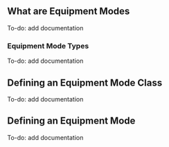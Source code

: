 ## What are Equipment Modes

To-do: add documentation

### Equipment Mode Types

To-do: add documentation

## Defining an Equipment Mode Class

To-do: add documentation

## Defining an Equipment Mode

To-do: add documentation
